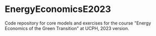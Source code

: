 # EnergyEconomicsE2023
Code repository for core models and exercises for the course "Energy Economics of the Green Transition" at UCPH, 2023 version.
